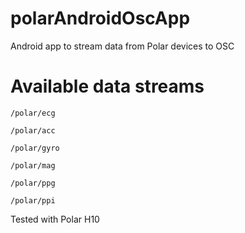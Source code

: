 # polarAndroidOscApp
Android app to stream data from Polar devices to OSC

# Available data streams

```
/polar/ecg
```

```
/polar/acc
```

```
/polar/gyro
```

```
/polar/mag
```

```
/polar/ppg
```

```
/polar/ppi
```

Tested with Polar H10
